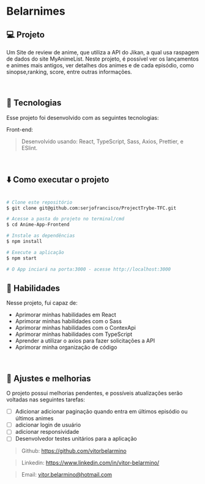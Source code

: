 # Belarnimes


## 💻 Projeto

Um Site de review de anime, que utiliza a API do Jikan, a qual usa raspagem de dados do site MyAnimeList. Neste projeto, é possível ver os lançamentos e animes mais antigos, ver detalhes dos animes e de cada episódio, como sinopse,ranking, score, entre outras informações.

</br>

## 🚀 Tecnologias

Esse projeto foi desenvolvido com as seguintes tecnologias:

Front-end:

> Desenvolvido usando: React, TypeScript, Sass, Axios, Prettier, e ESlint.
</br>

## ⬇️ Como executar o projeto

```bash

# Clone este repositório
$ git clone git@github.com:serjofrancisco/ProjectTrybe-TFC.git

# Acesse a pasta do projeto no terminal/cmd
$ cd Anime-App-Frontend

# Instale as dependências
$ npm install

# Execute a aplicação
$ npm start

# O App inciará na porta:3000 - acesse http://localhost:3000
```

## 📌 Habilidades

Nesse projeto, fui capaz de:

- Aprimorar minhas habilidades em React
- Aprimorar minhas habilidades com o Sass
- Aprimorar minhas habilidades com o ContexApi
- Aprimorar minhas habilidades com TypeScript
- Aprender a utilizar o axios para fazer solicitações a API
- Aprimorar minha organização de código

</br>

## 📝 Ajustes e melhorias

O projeto possui melhorias pendentes, e possíveis atualizações serão voltadas nas seguintes tarefas:

- [ ] Adicionar adicionar paginação quando entra em últimos episódio ou últimos animes
- [ ] adicionar login de usuário
- [ ] adicionar responsividade
- [ ] Desenvolvedor testes unitários para a aplicação

> Github: https://github.com/vitorbelarmino

> Linkedin: https://www.linkedin.com/in/vitor-belarmino/

> Email: vitor.belarmino@hotmail.com
